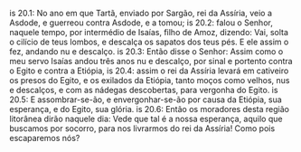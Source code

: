 is 20.1: No ano em que Tartã, enviado por Sargão, rei da Assíria, veio a Asdode, e guerreou contra Asdode, e a tomou;
is 20.2: falou o Senhor, naquele tempo, por intermédio de Isaías, filho de Amoz, dizendo: Vai, solta o cilício de teus lombos, e descalça os sapatos dos teus pés. E ele assim o fez, andando nu e descalço.
is 20.3: Então disse o Senhor: Assim como o meu servo Isaías andou três anos nu e descalço, por sinal e portento contra o Egito e contra a Etiópia,
is 20.4: assim o rei da Assíria levará em cativeiro os presos do Egito, e os exilados da Etiópia, tanto moços como velhos, nus e descalços, e com as nádegas descobertas, para vergonha do Egito.
is 20.5: E assombrar-se-ão, e envergonhar-se-ão por causa da Etiópia, sua esperança, e do Egito, sua glória.
is 20.6: Então os moradores desta região litorânea dirão naquele dia: Vede que tal é a nossa esperança, aquilo que buscamos por socorro, para nos livrarmos do rei da Assíria! Como pois escaparemos nós?

